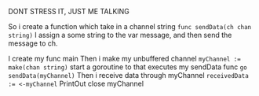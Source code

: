 DONT STRESS IT, JUST ME TALKING

So i create a function which take in a channel string `func sendData(ch chan string)`
I assign a some string to the var message, and then send the message to ch.

I create my func main
Then i make my unbuffered channel `myChannel := make(chan string)`
start a goroutine to that executes my sendData func `go sendData(myChannel)`
Then i receive data through myChannel `receivedData := <-myChannel`
PrintOut
close myChannel
